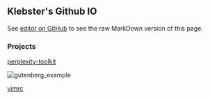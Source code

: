## Klebster's Github IO

See [editor on GitHub](https://github.com/klebster2/kleber.github.io/edit/gh-pages/index.md) to see the raw MarkDown version of this page.

### Projects

[perplexity-toolkit](https://github.com/klebster2/perplexity-toolkit)

![gutenberg_example](https://github.com/klebster2/perplexity-toolkit/blob/master/gutenberg_example.gif "An example of generating characters using a 10-gram gutenberg model")

[vimrc](https://github.com/klebster2/myvimrc)
